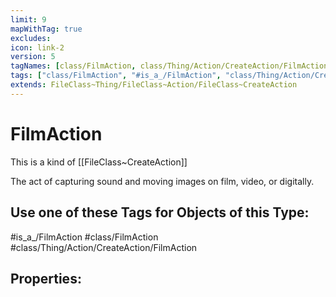 ```yaml
---
limit: 9
mapWithTag: true
excludes:
icon: link-2
version: 5
tagNames: [class/FilmAction, class/Thing/Action/CreateAction/FilmAction, is_a_/FilmAction, is_a_/FilmAction, schema-org/FilmAction]
tags: ["class/FilmAction", "#is_a_/FilmAction", "class/Thing/Action/CreateAction/FilmAction"]
extends: FileClass~Thing/FileClass~Action/FileClass~CreateAction
---
```


# FilmAction
This is a kind of [[FileClass~CreateAction]]

The act of capturing sound and moving images on film, video, or digitally.


## Use one of these Tags for Objects of this Type:

#is_a_/FilmAction
#class/FilmAction
#class/Thing/Action/CreateAction/FilmAction

## Properties:


